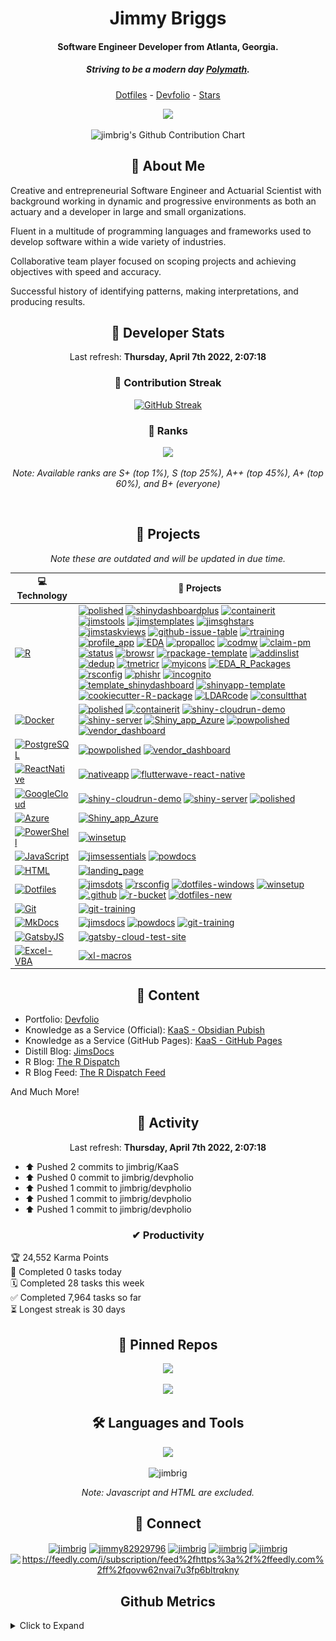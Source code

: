 <h1 align="center">Jimmy Briggs</h1>
<h4 align="center">Software Engineer Developer from Atlanta, Georgia.</h4>
<h5 align="center">Striving to be a modern day <em><strong><a href="https://en.wikipedia.org/wiki/Polymath">Polymath</strong></a>.</em></h5>

<p align="center"><a href="https://github.com/jimbrig/jimsdots">Dotfiles</a> - <a href="https://devfolio.jimbrig.com/">Devfolio</a> - <a href="https://jimbrigapps.shinyapps.io/jimsghstars/">Stars</a></p>

<p align="center"><a href="https://github.com/jimbrig/jimbrig/actions/workflows/all-actions.yml"><img src="https://github.com/jimbrig/jimbrig/actions/workflows/all-actions.yml/badge.svg?branch=main"></img></a></p>

<p align="center"><img src="https://ghchart.rshah.org/409ba5/jimbrig" alt="jimbrig's Github Contribution Chart" /></p>

<h2 align="center">🧬 About Me</h2>

Creative and entrepreneurial Software Engineer and Actuarial Scientist with background working in dynamic and progressive environments as both an actuary and a developer in large and small organizations.

Fluent in a multitude of programming languages and frameworks used to develop software within a wide variety of industries.

Collaborative team player focused on scoping projects and achieving objectives with speed and accuracy.

Successful history of identifying patterns, making interpretations, and producing results.

<h2 align="center">💪 Developer Stats</h2>

<p align="center">
  Last refresh: 
  <b>Thursday, April 7th 2022, 2:07:18</b>
</p>

<h3  align="center">📆 Contribution Streak</h3>

<p class="rich-diff-level-zero" align="center">
  <a href="https://github-readme-streak-stats.herokuapp.com/?user=jimbrig&theme=dark" rel="nofollow" class="rech-diff-level-one">
    <img src="https://github-readme-streak-stats.herokuapp.com/?user=jimbrig&theme=dark" alt="GitHub Streak" data-canonical-src="https://github-readme-streak-stats.herokuapp.com/?user=jimbrig&theme=dark" style="max-width:100%;">
   </a>
 </p>
 
 <h3  align="center">🏅 Ranks</h3>

<p align="center">
  <a href="https://github-readme-stats.vercel.app/api?username=jimbrig&count_private=true&show_icons=true&include_all_commits=true&title_color=fff&icon_color=79ff97&text_color=9f9f9f&bg_color=151515">
    <img src="http://github-readme-stats.vercel.app/api?username=jimbrig&count_private=true&show_icons=true&include_all_commits=true&title_color=fff&icon_color=79ff97&text_color=9f9f9f&bg_color=151515" />
  </a>
  <br><p align="center"><em>Note: Available ranks are S+ (top 1%), S (top 25%), A++ (top 45%), A+ (top 60%), and B+ (everyone)</em></p>
</p>
<br>

<h2 align="center">🏁 Projects</h2>
<p align="center"><em>Note these are outdated and will be updated in due time.</em></p>

<!-- START OF PROFILE STACK, DO NOT REMOVE -->
| 💻 **Technology** | 🚀 **Projects** |
|-|-|
| [![R](https://img.shields.io/static/v1?label=&message=R&color=276DC3&logo=r&logoColor=white)](https://www.r-project.org/) | [![polished](https://img.shields.io/static/v1?label=&message=polished&color=000605&logo=github&logoColor=white&labelColor=000605)](https://github.com/tychobra/polished) [![shinydashboardplus](https://img.shields.io/static/v1?label=&message=shinydashboardplus&color=000605&logo=github&logoColor=white&labelColor=000605)](https://github.com/rinterface/shinydashboardplus) [![containerit](https://img.shields.io/static/v1?label=&message=containerit&color=000605&logo=github&logoColor=white&labelColor=000605)](https://github.com/o2r-project/containerit) [![jimstools](https://img.shields.io/static/v1?label=&message=jimstools&color=000605&logo=github&logoColor=white&labelColor=000605)](https://github.com/jimbrig/jimstools) [![jimstemplates](https://img.shields.io/static/v1?label=&message=jimstemplates&color=000605&logo=github&logoColor=white&labelColor=000605)](https://github.com/jimbrig/jimstemplates) [![jimsghstars](https://img.shields.io/static/v1?label=&message=jimsghstars&color=000605&logo=github&logoColor=white&labelColor=000605)](https://github.com/jimbrig/jimsghstars) [![jimstaskviews](https://img.shields.io/static/v1?label=&message=jimstaskviews&color=000605&logo=github&logoColor=white&labelColor=000605)](https://github.com/jimbrig/jimstaskviews) [![github-issue-table](https://img.shields.io/static/v1?label=&message=github-issue-table&color=000605&logo=github&logoColor=white&labelColor=000605)](https://github.com/jimbrig/github-issue-table) [![rtraining](https://img.shields.io/static/v1?label=&message=rtraining&color=000605&logo=github&logoColor=white&labelColor=000605)](https://github.com/jimbrig/rtraining) [![profile_app](https://img.shields.io/static/v1?label=&message=profile_app&color=000605&logo=github&logoColor=white&labelColor=000605)](https://github.com/jimbrig/profile_app) [![EDA](https://img.shields.io/static/v1?label=&message=EDA&color=000605&logo=github&logoColor=white&labelColor=000605)](https://github.com/jimbrig/EDA) [![propalloc](https://img.shields.io/static/v1?label=&message=propalloc&color=000605&logo=github&logoColor=white&labelColor=000605)](https://github.com/jimbrig/propalloc) [![codmw](https://img.shields.io/static/v1?label=&message=codmw&color=000605&logo=github&logoColor=white&labelColor=000605)](https://github.com/jimbrig/codmw) [![claim-pm](https://img.shields.io/static/v1?label=&message=claim-pm&color=000605&logo=github&logoColor=white&labelColor=000605)](https://github.com/jimbrig/claim-pm) [![status](https://img.shields.io/static/v1?label=&message=status&color=000605&logo=github&logoColor=white&labelColor=000605)](https://github.com/jimbrig/status) [![browsr](https://img.shields.io/static/v1?label=&message=browsr&color=000605&logo=github&logoColor=white&labelColor=000605)](https://github.com/jimbrig/browsr) [![rpackage-template](https://img.shields.io/static/v1?label=&message=rpackage-template&color=000605&logo=github&logoColor=white&labelColor=000605)](https://github.com/jimbrig/rpackage-template) [![addinslist](https://img.shields.io/static/v1?label=&message=addinslist&color=000605&logo=github&logoColor=white&labelColor=000605)](https://github.com/jimbrig/addinslist) [![dedup](https://img.shields.io/static/v1?label=&message=dedup&color=000605&logo=github&logoColor=white&labelColor=000605)](https://github.com/jimbrig/dedup) [![tmetricr](https://img.shields.io/static/v1?label=&message=tmetricr&color=000605&logo=github&logoColor=white&labelColor=000605)](https://github.com/jimbrig/tmetricr) [![myicons](https://img.shields.io/static/v1?label=&message=myicons&color=000605&logo=github&logoColor=white&labelColor=000605)](https://github.com/jimbrig/myicons) [![EDA_R_Packages](https://img.shields.io/static/v1?label=&message=EDA_R_Packages&color=000605&logo=github&logoColor=white&labelColor=000605)](https://github.com/jimbrig/EDA_R_Packages) [![rsconfig](https://img.shields.io/static/v1?label=&message=rsconfig&color=000605&logo=github&logoColor=white&labelColor=000605)](https://github.com/jimbrig/rsconfig) [![phishr](https://img.shields.io/static/v1?label=&message=phishr&color=000605&logo=github&logoColor=white&labelColor=000605)](https://github.com/jimbrig/phishr) [![incognito](https://img.shields.io/static/v1?label=&message=incognito&color=000605&logo=github&logoColor=white&labelColor=000605)](https://github.com/jimbrig/incognito) [![template_shinydashboard](https://img.shields.io/static/v1?label=&message=template_shinydashboard&color=000605&logo=github&logoColor=white&labelColor=000605)](https://github.com/jimbrig/template_shinydashboard) [![shinyapp-template](https://img.shields.io/static/v1?label=&message=shinyapp-template&color=000605&logo=github&logoColor=white&labelColor=000605)](https://github.com/jimbrig/shinyapp-template) [![cookiecutter-R-package](https://img.shields.io/static/v1?label=&message=cookiecutter-R-package&color=000605&logo=github&logoColor=white&labelColor=000605)](https://github.com/jimbrig/cookiecutter-R-package) [![LDARcode](https://img.shields.io/static/v1?label=&message=LDARcode&color=000605&logo=github&logoColor=white&labelColor=000605)](https://github.com/jimbrig/LDARcode) [![consultthat](https://img.shields.io/static/v1?label=&message=consultthat&color=000605&logo=github&logoColor=white&labelColor=000605)](https://github.com/jimbrig/consultthat) |
| [![Docker](https://img.shields.io/static/v1?label=&message=Docker&color=2496ED&logo=docker&logoColor=white)](https://www.docker.com/) | [![polished](https://img.shields.io/static/v1?label=&message=polished&color=000605&logo=github&logoColor=white&labelColor=000605)](https://github.com/tychobra/polished) [![containerit](https://img.shields.io/static/v1?label=&message=containerit&color=000605&logo=github&logoColor=white&labelColor=000605)](https://github.com/o2r-project/containerit) [![shiny-cloudrun-demo](https://img.shields.io/static/v1?label=&message=shiny-cloudrun-demo&color=000605&logo=github&logoColor=white&labelColor=000605)](https://github.com/jimbrig/shiny-cloudrun-demo) [![shiny-server](https://img.shields.io/static/v1?label=&message=shiny-server&color=000605&logo=github&logoColor=white&labelColor=000605)](https://github.com/jimbrig/shiny-server) [![Shiny_app_Azure](https://img.shields.io/static/v1?label=&message=Shiny_app_Azure&color=000605&logo=github&logoColor=white&labelColor=000605)](https://github.com/jimbrig/Shiny_app_Azure) [![powpolished](https://img.shields.io/static/v1?label=&message=powpolished&color=000605&logo=github&logoColor=white&labelColor=000605)](https://github.com/powwater/powpolished) [![vendor_dashboard](https://img.shields.io/static/v1?label=&message=vendor_dashboard&color=000605&logo=github&logoColor=white&labelColor=000605)](https://github.com/powwater/vendor_dashboard) |
| [![PostgreSQL](https://img.shields.io/static/v1?label=&message=PostgreSQL&color=336791&logo=postgresql&logoColor=white)](https://postgres.org) | [![powpolished](https://img.shields.io/static/v1?label=&message=powpolished&color=000605&logo=github&logoColor=white&labelColor=000605)](https://github.com/powwater/powpolished) [![vendor_dashboard](https://img.shields.io/static/v1?label=&message=vendor_dashboard&color=000605&logo=github&logoColor=white&labelColor=000605)](https://github.com/powwater/vendor_dashboard) |
| [![ReactNative](https://img.shields.io/static/v1?label=&message=ReactNative&color=61DAFB&logo=react&logoColor=white)](https://reactnative.com/) | [![nativeapp](https://img.shields.io/static/v1?label=&message=nativeapp&color=000605&logo=github&logoColor=white&labelColor=000605)](https://github.com/jimbrig/nativeapp) [![flutterwave-react-native](https://img.shields.io/static/v1?label=&message=flutterwave-react-native&color=000605&logo=github&logoColor=white&labelColor=000605)](https://github.com/powwater/flutterwave-react-native) |
| [![GoogleCloud](https://img.shields.io/static/v1?label=&message=GoogleCloud&color=4285F4&logo=google%20cloud&logoColor=white)](https://cloud.google.com/) | [![shiny-cloudrun-demo](https://img.shields.io/static/v1?label=&message=shiny-cloudrun-demo&color=000605&logo=github&logoColor=white&labelColor=000605)](https://github.com/jimbrig/shiny-cloudrun-demo) [![shiny-server](https://img.shields.io/static/v1?label=&message=shiny-server&color=000605&logo=github&logoColor=white&labelColor=000605)](https://github.com/jimbrig/shiny-server) [![polished](https://img.shields.io/static/v1?label=&message=polished&color=000605&logo=github&logoColor=white&labelColor=000605)](https://github.com/tychobra/polished) |
| [![Azure](https://img.shields.io/static/v1?label=&message=Azure&color=0089D6&logo=microsoft%20azure&logoColor=white)](https://azure.microsoft.com/en-us/) | [![Shiny_app_Azure](https://img.shields.io/static/v1?label=&message=Shiny_app_Azure&color=000605&logo=github&logoColor=white&labelColor=000605)](https://github.com/jimbrig/Shiny_app_Azure) |
| [![PowerShell](https://img.shields.io/static/v1?label=&message=PowerShell&color=5391FE&logo=powershell&logoColor=white)](https://docs.microsoft.com/en-us/powershell/) | [![winsetup](https://img.shields.io/static/v1?label=&message=winsetup&color=000605&logo=github&logoColor=white&labelColor=000605)](https://github.com/jimbrig/winsetup) |
| [![JavaScript](https://img.shields.io/static/v1?label=&message=JavaScript&color=F7DF1E&logo=javascript&logoColor=white)](https://javascript.com) | [![jimsessentials](https://img.shields.io/static/v1?label=&message=jimsessentials&color=000605&logo=github&logoColor=white&labelColor=000605)](https://github.com/jimbrig/jimsessentials) [![powdocs](https://img.shields.io/static/v1?label=&message=powdocs&color=000605&logo=github&logoColor=white&labelColor=000605)](https://github.com/powwater/powdocs) |
| [![HTML](https://img.shields.io/static/v1?label=&message=HTML&color=E34F26&logo=html5&logoColor=white)](https://www.w3schools.com/html/) | [![landing_page](https://img.shields.io/static/v1?label=&message=landing_page&color=000605&logo=github&logoColor=white&labelColor=000605)](https://github.com/powwater/landing_page) |
| [![Dotfiles](https://img.shields.io/static/v1?label=&message=Dotfiles&color=4D4D4D&logo=windows%20terminal&logoColor=white)](https://docs.microsoft.com/en-us/windows/dev-environment/overview) | [![jimsdots](https://img.shields.io/static/v1?label=&message=jimsdots&color=000605&logo=github&logoColor=white&labelColor=000605)](https://github.com/jimbrig/jimsdots) [![rsconfig](https://img.shields.io/static/v1?label=&message=rsconfig&color=000605&logo=github&logoColor=white&labelColor=000605)](https://github.com/jimbrig/rsconfig) [![dotfiles-windows](https://img.shields.io/static/v1?label=&message=dotfiles-windows&color=000605&logo=github&logoColor=white&labelColor=000605)](https://github.com/jimbrig/dotfiles-windows) [![winsetup](https://img.shields.io/static/v1?label=&message=winsetup&color=000605&logo=github&logoColor=white&labelColor=000605)](https://github.com/jimbrig/winsetup) [![.github](https://img.shields.io/static/v1?label=&message=.github&color=000605&logo=github&logoColor=white&labelColor=000605)](https://github.com/jimbrig/.github) [![r-bucket](https://img.shields.io/static/v1?label=&message=r-bucket&color=000605&logo=github&logoColor=white&labelColor=000605)](https://github.com/jimbrig/r-bucket) [![dotfiles-new](https://img.shields.io/static/v1?label=&message=dotfiles-new&color=000605&logo=github&logoColor=white&labelColor=000605)](https://github.com/jimbrig/dotfiles-new) |
| [![Git](https://img.shields.io/static/v1?label=&message=Git&color=F05032&logo=git&logoColor=white)](https://git-scm.com/) | [![git-training](https://img.shields.io/static/v1?label=&message=git-training&color=000605&logo=github&logoColor=white&labelColor=000605)](https://github.com/jimbrig/git-training) |
| [![MkDocs](https://img.shields.io/static/v1?label=&message=MkDocs&color=000000&logo=markdown&logoColor=white)](https://www.mkdocs.org/) | [![jimsdocs](https://img.shields.io/static/v1?label=&message=jimsdocs&color=000605&logo=github&logoColor=white&labelColor=000605)](https://github.com/jimbrig/jimsdocs) [![powdocs](https://img.shields.io/static/v1?label=&message=powdocs&color=000605&logo=github&logoColor=white&labelColor=000605)](https://github.com/powwater/powdocs) [![git-training](https://img.shields.io/static/v1?label=&message=git-training&color=000605&logo=github&logoColor=white&labelColor=000605)](https://github.com/jimbrig/git-training) |
| [![GatsbyJS](https://img.shields.io/static/v1?label=&message=GatsbyJS&color=663399&logo=gatsby&logoColor=white)](https://www.gatsbyjs.com/) | [![gatsby-cloud-test-site](https://img.shields.io/static/v1?label=&message=gatsby-cloud-test-site&color=000605&logo=github&logoColor=white&labelColor=000605)](https://github.com/jimbrig/gatsby-cloud-test-site) |
| [![Excel-VBA](https://img.shields.io/static/v1?label=&message=Excel-VBA&color=217346&logo=microsoft%20excel&logoColor=white)](excel.com) | [![xl-macros](https://img.shields.io/static/v1?label=&message=xl-macros&color=000605&logo=github&logoColor=white&labelColor=000605)](https://github.com/jimbrig/xl-macros) |
<!-- END OF PROFILE STACK, DO NOT REMOVE -->

<h2 align="center">📃 Content</h2>

- Portfolio: [Devfolio](https://devfolio.jimbrig.com)
- Knowledge as a Service (Official): [KaaS - Obsidian Pubish](https://publish.obsidian.md/kaas-published/) 
- Knowledge as a Service (GitHub Pages): [KaaS - GitHub Pages](https://kaas.jimbrig.com/)  
- Distill Blog: [JimsDocs](https://jimbrig.github.io/jimsdocs/)
- R Blog: [The R Dispatch](https://therdispatch.jimbrig.com/) 
- R Blog Feed: [The R Dispatch Feed](https://feedly.com/i/subscription/feed%2Fhttps%3A%2F%2Ffeedly.com%2Ff%2FqOVW62nvaI7U3Fp6BLtRqKnY)

And Much More!

<!-- BLOG-POST-LIST:START -->
<!--FEED:{"rows": 5, "select": ["feed"], "raw": true, "title": true }-->
<!-- BLOG-POST-LIST:END -->

<h2 align="center">💼 Activity</h2>

<p align="center">
  Last refresh: 
  <b>Thursday, April 7th 2022, 2:07:18</b>
</p>

* ⬆️ Pushed 2 commits to jimbrig/KaaS
* ⬆️ Pushed 0 commit to jimbrig/devpholio
* ⬆️ Pushed 1 commit to jimbrig/devpholio
* ⬆️ Pushed 1 commit to jimbrig/devpholio
* ⬆️ Pushed 1 commit to jimbrig/devpholio

<h3 align="center">✔ Productivity</h3>

<!-- TODO-IST:START -->
🏆  24,552 Karma Points           
🌸  Completed 0 tasks today           
🗓  Completed 28 tasks this week           
✅  Completed 7,964 tasks so far           
⏳  Longest streak is 30 days
<!-- TODO-IST:END -->

<h2 align="center">📌 Pinned Repos</h2>

<p align="center">
 <a href="https://github.com/jimbrig/jimsdots">
   <img src="https://github-readme-stats.vercel.app/api/pin/?username=jimbrig&repo=jimsdots">
 </a>
</p>

<p align="center">
 <a href="https://github.com/jimbrig/jimstools">
   <img src="https://github-readme-stats.vercel.app/api/pin/?username=jimbrig&repo=jimstools">
 </a>
</p>

<h2 align="center">🛠 Languages and Tools</h2>

<p align="center"><a href="https://stackshare.io/jimbrig/developer-tools"><img src="http://img.shields.io/badge/Tech-Stack-0690fa.svg?style=flat"/></a></p>

<p align="center"><img src="https://github-readme-stats.vercel.app/api/top-langs?username=jimbrig&show_icons=true&locale=en&hide=html,javascript" alt="jimbrig" /></p>
<p align="center"><em>Note: Javascript and HTML are excluded.</em></p>

<h2 align="center">📢 Connect</h2>

<p align="center">
<a href="https://dev.to/jimbrig" target="blank"><img align="center" src="https://cdn.jsdelivr.net/npm/simple-icons@3.0.1/icons/dev-dot-to.svg" alt="jimbrig" height="30" width="40" /></a>
<a href="https://twitter.com/jimmy82929796" target="blank"><img align="center" src="https://cdn.jsdelivr.net/npm/simple-icons@3.0.1/icons/twitter.svg" alt="jimmy82929796" height="30" width="40" /></a>
<a href="https://linkedin.com/in/jimbrig" target="blank"><img align="center" src="https://cdn.jsdelivr.net/npm/simple-icons@3.0.1/icons/linkedin.svg" alt="jimbrig" height="30" width="40" /></a>
<a href="https://stackoverflow.com/users/jimbrig" target="blank"><img align="center" src="https://cdn.jsdelivr.net/npm/simple-icons@3.0.1/icons/stackoverflow.svg" alt="jimbrig" height="30" width="40" /></a>
<a href="https://medium.com/jimbrig" target="blank"><img align="center" src="https://cdn.jsdelivr.net/npm/simple-icons@3.0.1/icons/medium.svg" alt="jimbrig" height="30" width="40" /></a>
<a href="/https://feedly.com/i/subscription/feed%2fhttps%3a%2f%2ffeedly.com%2ff%2fqovw62nvai7u3fp6bltrqkny" target="blank"><img align="center" src="https://cdn.jsdelivr.net/npm/simple-icons@3.0.1/icons/rss.svg" alt="https://feedly.com/i/subscription/feed%2fhttps%3a%2f%2ffeedly.com%2ff%2fqovw62nvai7u3fp6bltrqkny" height="30" width="40" /></a>
</p>

<h2 align="center">Github Metrics</h2>

<details><summary>Click to Expand</summary>
  <p align="center">
    <a href="#" target="blank"><img align="center" src="github-metrics.svg" /></a>
  </p>
</details>
